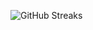 ![GitHub Streaks](https://github-streaks-mqc9.onrender.com/streak/happilli/image?theme=midnight&cache_bust=1743349848&lang=ja)
